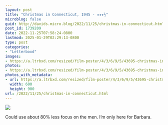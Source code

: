 ```yaml
---
layout: post
title: "Christmas in Connecticut, 1945 - ★★★½"
microblog: false
guid: http://davids.micro.blog/2022/11/25/christmas-in-connecticut.html
post_id: 1739209
date: 2022-11-25T07:58:24-0800
lastmod: 2025-01-29T02:29:13-0800
type: post
categories:
- "Letterboxd"
images:
- https://a.ltrbxd.com/resized/film-poster/4/3/6/9/5/43695-christmas-in-connecticut-0-600-0-900-crop.jpg?v=b6fadc16c7
photos:
- https://a.ltrbxd.com/resized/film-poster/4/3/6/9/5/43695-christmas-in-connecticut-0-600-0-900-crop.jpg?v=b6fadc16c7
photos_with_metadata:
- url: https://a.ltrbxd.com/resized/film-poster/4/3/6/9/5/43695-christmas-in-connecticut-0-600-0-900-crop.jpg?v=b6fadc16c7
  width: 600
  height: 900
url: /2022/11/25/christmas-in-connecticut.html
---
```

<p><img src="https://a.ltrbxd.com/resized/film-poster/4/3/6/9/5/43695-christmas-in-connecticut-0-600-0-900-crop.jpg?v=b6fadc16c7"/></p> <p>Could use about 80% less focus on the men. I’m only here for Barbara.</p>
